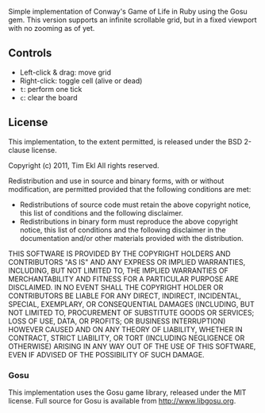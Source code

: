 Simple implementation of Conway's Game of Life in Ruby using the Gosu gem.
This version supports an infinite scrollable grid, but in a fixed viewport
with no zooming as of yet.

## Controls

* Left-click & drag: move grid
* Right-click: toggle cell (alive or dead)
* `t`: perform one tick
* `c`: clear the board

## License
This implementation, to the extent permitted, is released under the BSD 2-clause
license.

Copyright (c) 2011, Tim Ekl
All rights reserved.

Redistribution and use in source and binary forms, with or without modification, are permitted provided that the following conditions are met:

* Redistributions of source code must retain the above copyright notice, this list of conditions and the following disclaimer.
* Redistributions in binary form must reproduce the above copyright notice, this list of conditions and the following disclaimer in the documentation and/or other materials provided with the distribution.

THIS SOFTWARE IS PROVIDED BY THE COPYRIGHT HOLDERS AND CONTRIBUTORS "AS IS" AND ANY EXPRESS OR IMPLIED WARRANTIES, INCLUDING, BUT NOT LIMITED TO, THE IMPLIED WARRANTIES OF MERCHANTABILITY AND FITNESS FOR A PARTICULAR PURPOSE ARE DISCLAIMED. IN NO EVENT SHALL THE COPYRIGHT HOLDER OR CONTRIBUTORS BE LIABLE FOR ANY DIRECT, INDIRECT, INCIDENTAL, SPECIAL, EXEMPLARY, OR CONSEQUENTIAL DAMAGES (INCLUDING, BUT NOT LIMITED TO, PROCUREMENT OF SUBSTITUTE GOODS OR SERVICES; LOSS OF USE, DATA, OR PROFITS; OR BUSINESS INTERRUPTION) HOWEVER CAUSED AND ON ANY THEORY OF LIABILITY, WHETHER IN CONTRACT, STRICT LIABILITY, OR TORT (INCLUDING NEGLIGENCE OR OTHERWISE) ARISING IN ANY WAY OUT OF THE USE OF THIS SOFTWARE, EVEN IF ADVISED OF THE POSSIBILITY OF SUCH DAMAGE.

### Gosu
This implementation uses the Gosu game library, released under the MIT license. Full
source for Gosu is available from http://www.libgosu.org.
